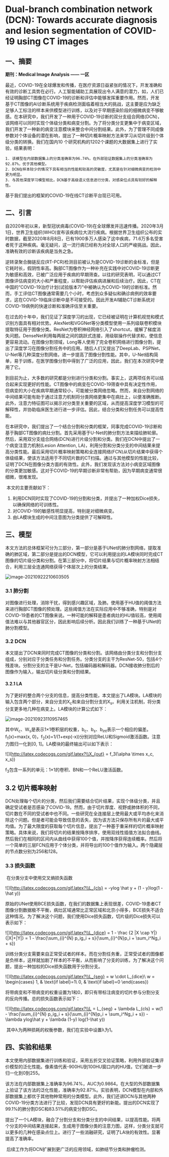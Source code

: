 # Dual-branch combination network (DCN): Towards accurate diagnosis and lesion  segmentation of COVID-19 using CT images

## 一、摘要

**期刊：Medical Image Analysis —— 一区**

​	最近，COVID-19在全球爆发和传播，在医疗资源日益紧张的情况下，开发准确和有效的诊断工具势在必行。人工智能辅助工具展现出令人满意的潜力，如，人们已经证明胸部CT图像在COVID-19的诊断和评估中能够发挥重要作用。然而，开发基于CT图像的AI诊断系统用于疾病检测面临着相当大的挑战，这主要是应为缺乏足够人工标注的样本来供模型进行训练，以及对于早期感染阶段的细微病变不够敏感。在本研究中，我们开发了一种用于COVID-19诊断的双分支组合网络(DCN)，该网络可以同时实现个体级分类和病变分割。为了将分类分支更集中于病变区域，我们开发了一种新的病变注意模块来整合中间分割结果。此外，为了管理不同成像参数对个体设备的潜在影响，提出了一种切片概率映射方法来学习从切片级到个体级分类的转换。我们在国内10 个研究机构的1202个课题的大数据集上进行了实验，结果表明：

	1. 该模型在内部数据集上的分类准确率为96.74%，在外部验证数据集上的分类准确率为92.87%，优于其他模型。
	2. DCN在样本较少的情况下具有相当的性能和较高的灵敏度，尤其是在针对细微病变的检测中更为明显。
	3. 与其他深度学习模型相比，DCN基于高级语义信息进行分类，对感染位点具有较好的解释性。

基于我们提出的框架的COVID-19在线CT诊断平台现已可用。

## 二、引言

​	自2020年初以来，新型冠状病毒(COVID-19)在全球爆发并迅速传播。2020年3月1日，世界卫生组织(WHO)宣布该疾病位大流行疾病。根据世界卫生组织公布的实时数据，截至2020年8月8日，已有1900多万人感染了这中疾病，71.6万多名受害者死于这种疾病。毫无疑问，这一流行病已经称为对全球人口的严峻挑战。因此，准确有效的诊断该疾病是当务之急。

​	逆转录聚合酶链反应(RT-PCR)检测目前被认为是COVID-19诊断的金标准，但是它耗时长，假阴性率高。胸部CT图像作为一种补充在实践中对COVID-19诊断更为敏感和高效，已被广泛应用于疾病的早期筛查。以往的研究表明，可以通过CT图像评估病变的大小和严重程度，以帮助评估疾病进展和后续治疗。因此，CT在中国的“COVID-19治疗计划(试验版本7)”中被确认为COVID-19的诊断标准。然而，手工评估CT图像通常需要几个小时，考虑到众多疑似和确诊病例的效率要求，这在COVID-19临床诊断中是不可接受的。因此开发AI辅助CT诊断系统对COVID-19病例的快速诊断和准确评估至关重要。

​	在过去的十年中，我们见证了深度学习的出现，它已经被证明在计算机视觉和模式识别方面具有相对优势。AlexNet和VGGNet等分类模型使用一系列级联卷积模块提取特征用于图像分类。ResNet为卷积神经网络引入了shortcut，缓解了梯度消失问题。DenseNet利用每两层之间的跳跃式连接，用级联操作代替求和，使信息更容易流动。在图像分割领域，Long等人使用了完全卷积网络进行图像分割，提出了深度学习在图像分割任务中的应用。随后人们又提出了DeepLab、PSPNet、U-Net等几种深度分割网络，进一步提高了图像分割性能。其中，U-Net结构简单，易于训练，在医学图像分割中得到了广泛的应用，因此，我们在本次研究中使用了它。

​	到目前为止，大多数的研究都是分别进行分类和分割。事实上，这两项任务可以结合起来实现更好的性能。CT图像中的病变在COVID-19筛查中具有决定性作用，但病变的大小在疾病早期通常较小，可能被分类网络忽略。然而，来自分割网络的中间结果可能有助于通过注意力机制将分类网络更集中在病灶上，以便准确推断。此外，注意力特征图可以揭示对分类至关重要的区域，从而提高深度学习模型的可解释性，并协助临床医生进行进一步评估。因此，结合分类和分割任务可以提高性能。

​	在本研究中，我们提出了一个结合分割和分类的框架，同事完成COVID-19诊断和基于胸部CT图像的病灶分割。首先采用基于U-Net的肺分割方法来描绘肺轮廓。然后，采用双分支组合网络(DCN)进行片级分割和分类。我们在DCN中提出了一个病变注意力机制(Lesion Attention, LA)，利用分割和分类分支的中间结果来提高分类性能。最后采用切片概率映射策略和全连接网络(FCN)从切片结果中获得个体级结果，使该方法适用于不同切片数的CT扫描。通过与其他模型的性能比较，证明了DCN在图像分类方面的有效性。此外，我们发现该方法对小病变区域图像的分类更加敏感。这对于COVID-19的早期诊断非常有帮助，因为早期病变通常很细微，很难发现。

​	本文的主要贡献如下：

1. 利用DCN同时实现了COVID-19的分割和分类，并提出了一种加权Dice损失，以确保网络的可训练性。
2. 对COVID-19的敏感性明显提高，特别是对细微病变。
3. 由LA模块生成的中间注意图为分类提供了可解释性。

## 三、模型

​	本文方法的总体框架可分为三部分，第一部分是基于UNet的肺分割网络，提取准确的肺区域，第二部分是提出的DCN模型，它可以利用提出的LA模块同时完成CT图像的切片级分类和分割。在第三部分中，将切片结果与切片概率映射方法相结合，利用三层全连通网络获得个体层次上的分类结果。

![image-20210922210603505](./images/image-20210922210603505.png)

### 3.1 肺分割

​	对图像进行处理，消除干扰，得到感兴趣区域，及肺。使用基于HU值的阈值方法来进行胸部CT图像的预处理。这些阈值方法在实际应用中不够准确，特别是对COVID-19患者的CT图像来说。一种可能的解释是患者病灶的HU值较高，使用阈值法难以与其他器官区分，因此影响后续分析。因此我们训练了一种基于UNet的肺分割模型。

### 3.2 DCN

​	本文提出了DCN来同时完成CT图像的分类和分割。该网络由分类分支和分割分支组成，分别对应于分类任务和分割任务。分类分支的主干为ResNet-50，包括4个残差块。分割分支的主干是U-Net，包括编码器和解码器。DCN接收肺分割后的图像作为输入，输出切片级分类和分割结果。

#### 3.2.1 LA

​	为了更好的整合两个分支的信息，提高分类性能，本文提出了LA模块。LA模块的输入包含两个部分，来自分支的X<sub>c</sub>和来自分割分支的X<sub>s</sub>。利用关注机制，将分类分支更多地几种在病变上。LA模块的计算公式如下：

![image-20210923110957465](./images/image-20210923110957465.png)

其中W<sub>c</sub>、W<sub>s</sub>是表示1×1卷积层的权重，b<sub>c</sub>、b<sub>s</sub>、b<sub>int</sub>表示一个相应的偏差。f<sub>1</sub>(x)=max(x, 0)，f<sub>2</sub>(x)=1/(1+exp(-x))分别对应ReLU和Sigmoid激活函数。注意力图归一化到[0, 1]。LA模块的最终输出可以如下表示：

![](http://latex.codecogs.com/gif.latex?\\X_{out} = f_3(\alpha \times x_c, x_s))

f<sub>3</sub>包含一系列的单元：1×1的卷积、BN和一个ReLU激活函数。

## 3.2 切片概率映射

​	DCN处理每个切片的分类，然后我们需要结合切片结果，实现个体级分类，并且确定受试者是否感染了COVID-19。然而，由于切片厚度、视野或肺体积的不同，切片数在不同的受试者中也不同。一些研究在全连接层上使用最大或平均赤化来消除这个问题。但是者可能会导致信息的丢失，因为该方法只保存所有片的最大或平均值。为了最大限度的获取每个切片信息，提出了一种基于重采样的切片概率映射策略。具体来说，我们将切片的结果按降序排序，使用双线性插值方法拟合曲线。然后我们在相同的区间内从曲线中获得100个值，并按降序获得连续概率。然后将一个简单的三层FCN应用于个体分类，并将导出的100个值作为输入。两个隐藏层的节点数分别为256和128。

### 3.3 损失函数

​	在分类分支中使用交叉熵损失函数

![](http://latex.codecogs.com/gif.latex?\\L_{cls} = -ylog \hat y + (1 - y)log(1 - \hat y))

​	原始的UNet使用BCE损失函数，在我们的数据集上表现很差，COVID-19患者CT图像分割数据极不平衡，病灶区域通常比正常区域和北京小得多，BCE损失不适合这种情况。为了解决这个问题，我们使用Dice损失函数，切片级的Dice损失可以表示如下：

![](http://latex.codecogs.com/gif.latex?\\L_{dice} = 1 - \frac {2 |X \cap Y|}{|X|+|Y|} = 1 - \frac{\sum_{i}^{N} p_ig_i + s}{\sum_{i}^{N}p_i + \sum_i^Ng_i + s})

​	训练分类分支需要来自正常受试者的样本。而在分割任务重，正常受试者的图像都是负样本，这样就加剧了样本的不平衡，从而影响了分支的训练，为了解决这个问题，提出一种加权的Dice损失函数用于分割分支。

![](http://latex.codecogs.com/gif.latex?\\L_{seg} = w \cdot L_{dice}\\
w = \begin{cases}
1, & \text{if label}=1\\
0, & \text{if label}=0
\end{cases})

​	将带病变和不带病变的权重设置为1和0，即只有带标注病变的切片参与分割分支的反向传播。总的损失函数表示如下：

![](http://latex.codecogs.com/gif.latex?\\L = L_{seg} + \lambda L_{cls} = w(1 - \frac{\sum_{i}^{N} p_ig_i + s}{\sum_{i}^{N}p_i + \sum_i^Ng_i + s}) - \lambda ylog\hat y + \lambda (1-y) log(1-\hat y))

​	其中λ为两种损耗的权衡参数，我们在实验中设置λ为1。



## 四、实验和结果

​	本文使用内部数据集进行训练和验证，采用五折交叉验证策略，利用外部验证集评价模型的泛化性能。像素值代表-900HU到100HU窗口内的HU值，它们被进一步归一化到0到255。

​	该方法在内部数据集上准确率为96.74%，AUC为0.9864。在大型的外部数据集上验证了该方法的泛化性能，准确率为92.87%。实验表明，DCN模型在内部和外部数据集上都优于其他物种常用的分类模型。此外，我们还讲DCN与其他两种COVID-19分类方法进行了比较，发现DCN具有更好的新能。提出的DCN实现了99.1%的肺分割DSC和83.51%的病变分割DSC。

​	提出了一个LA模块，融合了分割分支和分类分支的中间结果，以提高性能。将两个分支的中间结果连接起来，生成用于图像分类的注意力图，这样，分类分支就可以更多的几种在感染点位上。进行了一些消融研究，证明了LA块的有效性。显著提高了准确率。

​	后续工作为将DCN扩展到更广泛的应用领域，如肺结节分类和肿瘤检测。











